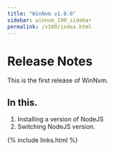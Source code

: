 ```yaml
---
title: "WinNvm v1.0.0"
sidebar: winnvm_100_sidebar
permalink: /v100/index.html
---
```


# Release Notes
This is the first release of WinNvm.

## In this.
1. Installing a version of NodeJS
2. Switching NodeJS version.

{% include links.html %}
